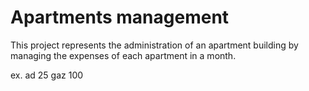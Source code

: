 # Apartments management
  This project represents the administration of an apartment building by managing the expenses of each apartment in a month.
  
   ex. ad 25 gaz 100
